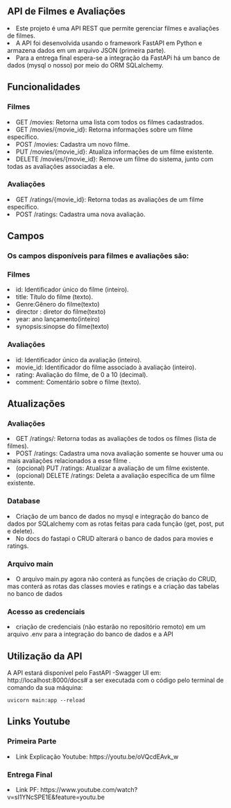 ## API de Filmes e Avaliações

  <li> Este projeto é uma API REST que permite gerenciar filmes e avaliações de filmes. 
  <li> A API foi desenvolvida usando o framework FastAPI em Python e armazena dados em um arquivo JSON (primeira parte).
  <li> Para a entrega final espera-se a integração da FastAPi há um banco de dados (mysql o nosso) por meio do ORM SQLalchemy.

## Funcionalidades

### Filmes
 <li> GET /movies: Retorna uma lista com todos os filmes cadastrados.
 <li>GET /movies/{movie_id}: Retorna informações sobre um filme específico.
 <li>POST /movies: Cadastra um novo filme.
 <li>PUT /movies/{movie_id}: Atualiza informações de um filme existente.
 <li>DELETE /movies/{movie_id}: Remove um filme do sistema, junto com todas as avaliações associadas a ele.

### Avaliações
  <li> GET /ratings/{movie_id}: Retorna todas as avaliações de um filme específico.
  <li> POST /ratings: Cadastra uma nova avaliação.


## Campos

### Os campos disponíveis para filmes e avaliações são:

### Filmes

  <li>id: Identificador único do filme (inteiro).
  <li>title: Título do filme (texto).
  <li>Genre:Gênero do filme(texto)
  <li> director : diretor do filme(texto)
  <li>year: ano lançamento(inteiro)
  <li> synopsis:sinopse do filme(texto)

### Avaliações

  <li> id: Identificador único da avaliação (inteiro).
  <li> movie_id: Identificador do filme associado à avaliação (inteiro).
  <li> rating: Avaliação do filme, de 0 a 10 (decimal).
  <li> comment: Comentário sobre o filme (texto).

## Atualizações

### Avaliações
<li> GET /ratings/: Retorna todas as avaliações de todos os filmes (lista de filmes).
<li> POST /ratings: Cadastra uma nova avaliação somente se houver uma ou mais avaliações relacionados a esse filme .
<li> (opcional) PUT /ratings: Atualizar a avaliação de um filme existente.
<li> (opcional) DELETE /ratings: Deleta a avaliação específica de um filme existente.

### Database
<li> Criação de um banco de dados no mysql e integração do banco de dados por SQLalchemy com as rotas feitas para cada função (get, post, put e delete).
<li> No docs do fastapi o CRUD alterará o banco de dados para movies e ratings.

### Arquivo main
<li> O arquivo main.py agora não conterá as funções de criação do CRUD, mas conterá as rotas das classes movies e ratings e a criação das tabelas no banco de dados

### Acesso as credenciais
<li> criação de credenciais (não estarão no repositório remoto) em um arquivo .env para a integração do banco de dados e a API

## Utilização  da API
A API estará disponível pelo FastAPI -Swagger UI em:
http://localhost:8000/docs# a ser executada com o código pelo terminal de comando da sua máquina:
```
uvicorn main:app --reload
```

## Links Youtube

### Primeira Parte
<li> Link Explicação Youtube: https://youtu.be/oVQcdEAvk_w

### Entrega Final
<li> Link PF: https://www.youtube.com/watch?v=sI1YNcSPE1E&feature=youtu.be
